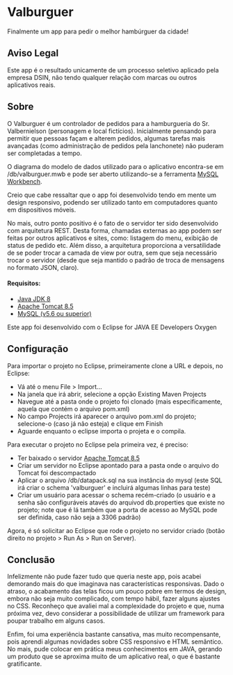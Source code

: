 Valburguer
==========

Finalmente um app para pedir o melhor hambúrguer da cidade!

## Aviso Legal

Este app é o resultado unicamente de um processo seletivo aplicado pela empresa DSIN, não tendo qualquer relação com marcas ou outros aplicativos reais.

## Sobre

O Valburguer é um controlador de pedidos para a hamburgueria do Sr. Valbernielson (personagem e local fictícios). Inicialmente pensando para permitir que pessoas façam e alterem pedidos, algumas tarefas mais avançadas (como administração de pedidos pela lanchonete) não puderam ser completadas a tempo.

O diagrama do modelo de dados utilizado para o aplicativo encontra-se em <pasta do projeto>/db/valburguer.mwb e pode ser aberto utilizando-se a ferramenta [MySQL Workbench](https://dev.mysql.com/downloads/workbench/).

Creio que cabe ressaltar que o app foi desenvolvido tendo em mente um design responsivo, podendo ser utilizado tanto em computadores quanto em dispositivos móveis.

No mais, outro ponto positivo é o fato de o servidor ter sido desenvolvido com arquitetura REST. Desta forma, chamadas externas ao app podem ser feitas por outros aplicativos e sites, como: listagem do menu, exibição de status de pedido etc. Além disso, a arquitetura proporciona a versatilidade de se poder trocar a camada de view por outra, sem que seja necessário trocar o servidor (desde que seja mantido o padrão de troca de mensagens no formato JSON, claro).

#### Requisitos:
- [Java JDK 8](http://www.oracle.com/technetwork/pt/java/javase/downloads/jdk8-downloads-2133151.html)
- [Apache Tomcat 8.5](https://tomcat.apache.org/download-80.cgi)
- [MySQL (v5.6 ou superior)](https://dev.mysql.com/downloads/mysql/)

Este app foi desenvolvido com o Eclipse for JAVA EE Developers Oxygen

## Configuração

Para importar o projeto no Eclipse, primeiramente clone a URL e depois, no Eclipse:
- Vá até o menu File > Import...
- Na janela que irá abrir, selecione a opção Existing Maven Projects
- Navegue até a pasta onde o projeto foi clonado (mais especificamente, aquela que contém o arquivo pom.xml)
- No campo Projects irá aparecer o arquivo pom.xml do projeto; selecione-o (caso já não esteja) e clique em Finish
- Aguarde enquanto o eclipse importa o projeta e o compila.

Para executar o projeto no Eclipse pela primeira vez, é preciso:
- Ter baixado o servidor [Apache Tomcat 8.5](https://tomcat.apache.org/download-80.cgi)
- Criar um servidor no Eclipse apontado para a pasta onde o arquivo do Tomcat foi descompactado
- Aplicar o arquivo <pasta do projeto>/db/datapack.sql na sua instância do mysql (este SQL irá criar o schema 'valburguer' e incluirá algumas linhas para teste)
- Criar um usuário para acessar o schema recém-criado (o usuário e a senha são configuráveis atavés do arquivod db.properties que existe no projeto; note que é lá também que a porta de acesso ao MySQL pode ser definida, caso não seja a 3306 padrão)

Agora, é só solicitar ao Eclipse que rode o projeto no servidor criado (botão direito no projeto > Run As > Run on Server).

## Conclusão

Infelizmente não pude fazer tudo que queria neste app, pois acabei demorando mais do que imaginava nas características responsivas. Dado o atraso, o acabamento das telas ficou um pouco pobre em termos de design, embora não seja muito complicado, com tempo hábil, fazer alguns ajustes no CSS. Reconheço que avaliei mal a complexidade do projeto e que, numa próxima vez, devo considerar a possibilidade de utilizar um framework para poupar trabalho em alguns casos.

Enfim, foi uma experiência bastante cansativa, mas muito recompensante, pois aprendi algumas novidades sobre CSS responsivo e HTML semântico. No mais, pude colocar em prática meus conhecimentos em JAVA, gerando um produto que se aproxima muito de um aplicativo real, o que é bastante gratificante.
